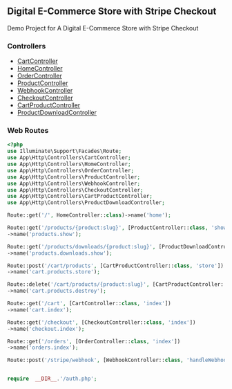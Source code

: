 ## Digital E-Commerce Store with Stripe Checkout

Demo Project for A Digital E-Commerce Store with Stripe Checkout

### Controllers

- [CartController](https://github.com/akr4m/Digital-E-Commerce-Store-with-Stripe-Checkout/blob/main/App/Http/Controllers/CartController)
- [HomeController](https://github.com/akr4m/Digital-E-Commerce-Store-with-Stripe-Checkout/blob/main/App/Http/Controllers/HomeController)
- [OrderController](https://github.com/akr4m/Digital-E-Commerce-Store-with-Stripe-Checkout/blob/main/App/Http/Controllers/OrderController)
- [ProductController](https://github.com/akr4m/Digital-E-Commerce-Store-with-Stripe-Checkout/blob/main/App/Http/Controllers/ProductController)
- [WebhookController](https://github.com/akr4m/Digital-E-Commerce-Store-with-Stripe-Checkout/blob/main/App/Http/Controllers/WebhookController)
- [CheckoutController](https://github.com/akr4m/Digital-E-Commerce-Store-with-Stripe-Checkout/blob/main/App/Http/Controllers/CheckoutController)
- [CartProductController](https://github.com/akr4m/Digital-E-Commerce-Store-with-Stripe-Checkout/blob/main/App/Http/Controllers/CartProductController)
- [ProductDownloadController](https://github.com/akr4m/Digital-E-Commerce-Store-with-Stripe-Checkout/blob/main/App/Http/Controllers/ProductDownloadController)

### Web Routes

```php
<?php
use Illuminate\Support\Facades\Route;
use App\Http\Controllers\CartController;
use App\Http\Controllers\HomeController;
use App\Http\Controllers\OrderController;
use App\Http\Controllers\ProductController;
use App\Http\Controllers\WebhookController;
use App\Http\Controllers\CheckoutController;
use App\Http\Controllers\CartProductController;
use App\Http\Controllers\ProductDownloadController;

Route::get('/', HomeController::class)->name('home');

Route::get('/products/{product:slug}', [ProductController::class, 'show'])
->name('products.show');

Route::get('/products/downloads/{product:slug}', [ProductDownloadController::class, 'show'])
->name('products.downloads.show');

Route::post('/cart/products', [CartProductController::class, 'store'])
->name('cart.products.store');

Route::delete('/cart/products/{product:slug}', [CartProductController::class, 'destroy'])
->name('cart.products.destroy');

Route::get('/cart', [CartController::class, 'index'])
->name('cart.index');

Route::get('/checkout', [CheckoutController::class, 'index'])
->name('checkout.index');

Route::get('/orders', [OrderController::class, 'index'])
->name('orders.index');

Route::post('/stripe/webhook', [WebhookController::class, 'handleWebhook']);


require  __DIR__.'/auth.php';
```
